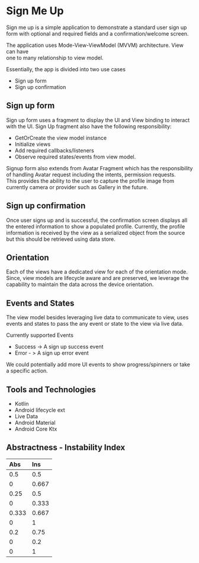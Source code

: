 # Sign Me Up

Sign me up is a simple application to demonstrate a standard user sign up  
form with optional and required fields and a confirmation/welcome screen.

The application uses Mode-View-ViewModel (MVVM) architecture. View can have  
one to many relationship to view model.

Essentially, the app is divided into two use cases
- Sign up form
- Sign up confirmation

## Sign up form
Sign up form uses a fragment to display the UI and View binding to interact
with the UI. Sign Up fragment also have the following responsibility:
- GetOrCreate the view model instance
- Initialize views
- Add required callbacks/listeners
- Observe required states/events from view model.

Signup form also extends from Avatar Fragment which has the responsibility
of handling Avatar request including the intents, permission requests.  
This provides the ability to the user to capture the profile image from  
currently camera or provider such as Gallery in the future.

## Sign up confirmation
Once user signs up and is successful, the confirmation screen displays
all the entered information to show a populated profile. Currently, the
profile information is received by the view as a serialized object from
the source but this should be retrieved using data store.

## Orientation
Each of the views have a dedicated view for each of the orientation mode.
Since, view models are lifecycle aware and are preserved, we leverage the
capability to maintain the data across the device orientation.

## Events and States
The view model besides leveraging live data to communicate to view, uses
events and states to pass the any event or state to the view via live data.

Currently supported Events
- Success -> A sign up success event
- Error - > A sign up error event

We could potentially add more UI events to show progress/spinners or take
a specific action.

## Tools and Technologies
- Kotlin
- Android lifecycle ext
- Live Data
- Android Material
- Android Core Ktx

## Abstractness - Instability Index
| Abs   | Ins   |
|:------|:------|
| 0.5   | 0.5   |
| 0     | 0.667 |
| 0.25  | 0.5   |
| 0     | 0.333 |
| 0.333 | 0.667 |
| 0     | 1     |
| 0.2   | 0.75  |
| 0     | 0.2   |
| 0     | 1     |

